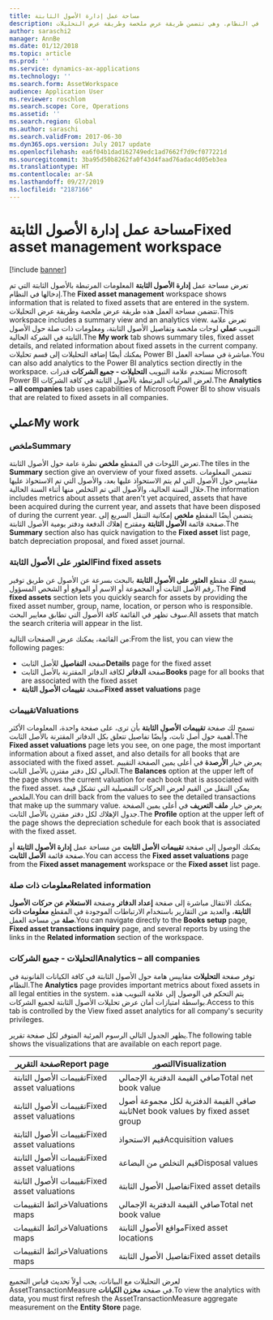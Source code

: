 ```yaml
---
title: مساحة عمل إدارة الأصول الثابتة
description: يوفر هذا الموضوع معلومات حول مساحة عمل إدارة الأصول الثابتة. تعرض مساحة العمل هذه المعلومات المرتبطة بالأصول الثابتة التي تم إدخالها في النظام. وهي تتضمن طريقة عرض ملخصة وطريقة عرض التحليلات.
author: saraschi2
manager: AnnBe
ms.date: 01/12/2018
ms.topic: article
ms.prod: ''
ms.service: dynamics-ax-applications
ms.technology: ''
ms.search.form: AssetWorkspace
audience: Application User
ms.reviewer: roschlom
ms.search.scope: Core, Operations
ms.assetid: ''
ms.search.region: Global
ms.author: saraschi
ms.search.validFrom: 2017-06-30
ms.dyn365.ops.version: July 2017 update
ms.openlocfilehash: ea6f04b1dad162749edc1ad7662f7d9cf077221d
ms.sourcegitcommit: 3ba95d50b8262fa0f43d4faad76adac4d05eb3ea
ms.translationtype: HT
ms.contentlocale: ar-SA
ms.lasthandoff: 09/27/2019
ms.locfileid: "2187166"
---
```

# <a name="fixed-asset-management-workspace"></a><span data-ttu-id="7e647-105">مساحة عمل إدارة الأصول الثابتة</span><span class="sxs-lookup"><span data-stu-id="7e647-105">Fixed asset management workspace</span></span>

[!include [banner](../includes/banner.md)]

<span data-ttu-id="7e647-106">تعرض مساحة عمل **إدارة الأصول الثابتة** المعلومات المرتبطة بالأصول الثابتة التي تم إدخالها في النظام.</span><span class="sxs-lookup"><span data-stu-id="7e647-106">The **Fixed asset management** workspace shows information that is related to fixed assets that are entered in the system.</span></span> <span data-ttu-id="7e647-107">تتضمن مساحة العمل هذه طريقة عرض ملخصة وطريقة عرض التحليلات.‬</span><span class="sxs-lookup"><span data-stu-id="7e647-107">This workspace includes a summary view and an analytics view.</span></span> <span data-ttu-id="7e647-108">تعرض علامة التبويب **عملي‬** لوحات ملخصة وتفاصيل الأصول الثابتة، ومعلومات ذات صلة حول الأصول الثابتة في الشركة الحالية.</span><span class="sxs-lookup"><span data-stu-id="7e647-108">The **My work** tab shows summary tiles, fixed asset details, and related information about fixed assets in the current company.</span></span> <span data-ttu-id="7e647-109">يمكنك أيضًا إضافة التحليلات إلى قسم تحليلات Power BI مباشرة في مساحة العمل.</span><span class="sxs-lookup"><span data-stu-id="7e647-109">You can also add analytics to the Power BI analytics section directly in the workspace.</span></span> <span data-ttu-id="7e647-110">تستخدم علامة التبويب **التحليلات - جميع الشركات** قدرات Microsoft Power BI لعرض المرئيات المرتبطة بالأصول الثابتة في كافة الشركات.</span><span class="sxs-lookup"><span data-stu-id="7e647-110">The **Analytics – all companies** tab uses capabilities of Microsoft Power BI to show visuals that are related to fixed assets in all companies.</span></span>

## <a name="my-work"></a><span data-ttu-id="7e647-111">عملي</span><span class="sxs-lookup"><span data-stu-id="7e647-111">My work</span></span>

### <a name="summary"></a><span data-ttu-id="7e647-112">ملخص</span><span class="sxs-lookup"><span data-stu-id="7e647-112">Summary</span></span>

<span data-ttu-id="7e647-113">تعرض اللوحات في المقطع **ملخص** نظرة عامة حول الأصول الثابتة.</span><span class="sxs-lookup"><span data-stu-id="7e647-113">The tiles in the **Summary** section give an overview of your fixed assets.</span></span> <span data-ttu-id="7e647-114">تتضمن المعلومات مقاييس حول الأصول التي لم يتم الاستحواذ عليها بعد، والأصول التي تم الاستحواذ عليها خلال السنة الحالية، والأصول التي تم التخلص منها أثناء السنة الحالية.</span><span class="sxs-lookup"><span data-stu-id="7e647-114">The information includes metrics about assets that aren't yet acquired, assets that have been acquired during the current year, and assets that have been disposed of during the current year.</span></span> <span data-ttu-id="7e647-115">يتضمن أيضًا المقطع **ملخص** إمكانية التنقل السريع إلى صفحة قائمة **الأصول الثابتة** ومقترح إهلاك الدفعة ودفتر يومية الأصول الثابتة.</span><span class="sxs-lookup"><span data-stu-id="7e647-115">The **Summary** section also has quick navigation to the **Fixed asset** list page, batch depreciation proposal, and fixed asset journal.</span></span>

### <a name="find-fixed-assets"></a><span data-ttu-id="7e647-116">العثور على الأصول الثابتة</span><span class="sxs-lookup"><span data-stu-id="7e647-116">Find fixed assets</span></span>

<span data-ttu-id="7e647-117">يسمح لك مقطع **العثور على الأصول الثابتة‬** بالبحث بسرعة عن الأصول عن طريق توفير رقم الأصل الثابت أو المجموعة أو الاسم أو الموقع أو الشخص المسؤول.</span><span class="sxs-lookup"><span data-stu-id="7e647-117">The **Find fixed assets** section lets you quickly search for assets by providing the fixed asset number, group, name, location, or person who is responsible.</span></span> <span data-ttu-id="7e647-118">سوف تظهر في القائمة كافة الأصول التي تطابق معايير البحث.</span><span class="sxs-lookup"><span data-stu-id="7e647-118">All assets that match the search criteria will appear in the list.</span></span>

<span data-ttu-id="7e647-119">من القائمة، يمكنك عرض الصفحات التالية:</span><span class="sxs-lookup"><span data-stu-id="7e647-119">From the list, you can view the following pages:</span></span>

 - <span data-ttu-id="7e647-120">صفحة **التفاصيل** للأصل الثابت</span><span class="sxs-lookup"><span data-stu-id="7e647-120">**Details** page for the fixed asset</span></span>
 - <span data-ttu-id="7e647-121">صفحة **الدفاتر** لكافة الدفاتر المقترنة بالأصل الثابت</span><span class="sxs-lookup"><span data-stu-id="7e647-121">**Books** page for all books that are associated with the fixed asset</span></span>
 - <span data-ttu-id="7e647-122">صفحة **تقييمات الأصول الثابتة**</span><span class="sxs-lookup"><span data-stu-id="7e647-122">**Fixed asset valuations** page</span></span>

### <a name="valuations"></a><span data-ttu-id="7e647-123">تقييمات</span><span class="sxs-lookup"><span data-stu-id="7e647-123">Valuations</span></span>

<span data-ttu-id="7e647-124">تسمح لك صفحة **تقييمات الأصول الثابتة** بأن ترى، على صفحة واحدة، المعلومات الأكثر أهمية حول أصل ثابت، وأيضًا تفاصيل تتعلق بكل الدفاتر المقترنة بالأصل الثابت.</span><span class="sxs-lookup"><span data-stu-id="7e647-124">The **Fixed asset valuations** page lets you see, on one page, the most important information about a fixed asset, and also details for all books that are associated with the fixed asset.</span></span> <span data-ttu-id="7e647-125">يعرض خيار **الأرصدة** في أعلى يمين الصفحة التقييم الحالي لكل دفتر مقترن بالأصل الثابت.</span><span class="sxs-lookup"><span data-stu-id="7e647-125">The **Balances** option at the upper left of the page shows the current valuation for each book that is associated with the fixed asset.</span></span> <span data-ttu-id="7e647-126">يمكن التنقل من القيم لعرض الحركات التفصيلية التي تشكل قيمة الملخص.</span><span class="sxs-lookup"><span data-stu-id="7e647-126">You can drill back from the values to see the detailed transactions that make up the summary value.</span></span> <span data-ttu-id="7e647-127">يعرض خيار **ملف التعريف** في أعلى يمين الصفحة جدول الإهلاك لكل دفتر مقترن بالأصل الثابت.</span><span class="sxs-lookup"><span data-stu-id="7e647-127">The **Profile** option at the upper left of the page shows the depreciation schedule for each book that is associated with the fixed asset.</span></span>

<span data-ttu-id="7e647-128">يمكنك الوصول إلى صفحة **تقييمات الأصل الثابت** من مساحة عمل **إدارة الأصول الثابتة** أو صفحة قائمة **الأصل الثابت**.</span><span class="sxs-lookup"><span data-stu-id="7e647-128">You can access the **Fixed asset valuations** page from the **Fixed asset management** workspace or the **Fixed asset** list page.</span></span>

### <a name="related-information"></a><span data-ttu-id="7e647-129">معلومات ذات صلة</span><span class="sxs-lookup"><span data-stu-id="7e647-129">Related information</span></span>

<span data-ttu-id="7e647-130">يمكنك الانتقال مباشرة إلى صفحة **إعداد الدفاتر** وصفحة **الاستعلام عن حركات الأصول الثابتة**، والعديد من التقارير باستخدام الارتباطات الموجودة في المقطع **معلومات ذات صلة‬** من مساحة العمل.</span><span class="sxs-lookup"><span data-stu-id="7e647-130">You can navigate directly to the **Books setup** page, **Fixed asset transactions inquiry** page, and several reports by using the links in the **Related information** section of the workspace.</span></span>

### <a name="analytics--all-companies"></a><span data-ttu-id="7e647-131">التحليلات - جميع الشركات</span><span class="sxs-lookup"><span data-stu-id="7e647-131">Analytics – all companies</span></span>

<span data-ttu-id="7e647-132">توفر صفحة **التحليلات** مقاييس هامة حول الأصول الثابتة في كافة الكيانات القانونية في النظام.</span><span class="sxs-lookup"><span data-stu-id="7e647-132">The **Analytics** page provides important metrics about fixed assets in all legal entities in the system.</span></span> <span data-ttu-id="7e647-133">يتم التحكم في الوصول إلى علامة التبويب هذه بواسطة امتيازات أمان عرض تحليلات الأصول الثابتة لجميع الشركات‬.</span><span class="sxs-lookup"><span data-stu-id="7e647-133">Access to this tab is controlled by the View fixed asset analytics for all company's security privileges.</span></span>

<span data-ttu-id="7e647-134">يظهر الجدول التالي الرسوم المرئية المتوفر لكل صفحة تقرير.</span><span class="sxs-lookup"><span data-stu-id="7e647-134">The following table shows the visualizations that are available on each report page.</span></span>

| <span data-ttu-id="7e647-135">صفحة التقرير</span><span class="sxs-lookup"><span data-stu-id="7e647-135">Report page</span></span>            | <span data-ttu-id="7e647-136">التصور</span><span class="sxs-lookup"><span data-stu-id="7e647-136">Visualization</span></span>        |
|------------------------|----------------------|
| <span data-ttu-id="7e647-137">تقييمات الأصول الثابتة</span><span class="sxs-lookup"><span data-stu-id="7e647-137">Fixed asset valuations</span></span> | <span data-ttu-id="7e647-138">صافي القيمة الدفترية الإجمالي</span><span class="sxs-lookup"><span data-stu-id="7e647-138">Total net book value</span></span> |
| <span data-ttu-id="7e647-139">تقييمات الأصول الثابتة</span><span class="sxs-lookup"><span data-stu-id="7e647-139">Fixed asset valuations</span></span> | <span data-ttu-id="7e647-140">صافي القيمة الدفترية لكل مجموعة أصول ثابتة</span><span class="sxs-lookup"><span data-stu-id="7e647-140">Net book values by fixed asset group</span></span> |
| <span data-ttu-id="7e647-141">تقييمات الأصول الثابتة</span><span class="sxs-lookup"><span data-stu-id="7e647-141">Fixed asset valuations</span></span> | <span data-ttu-id="7e647-142">قيم الاستحواذ</span><span class="sxs-lookup"><span data-stu-id="7e647-142">Acquisition values</span></span> |
| <span data-ttu-id="7e647-143">تقييمات الأصول الثابتة</span><span class="sxs-lookup"><span data-stu-id="7e647-143">Fixed asset valuations</span></span> | <span data-ttu-id="7e647-144">قيم التخلص من البضاعة</span><span class="sxs-lookup"><span data-stu-id="7e647-144">Disposal values</span></span> |
| <span data-ttu-id="7e647-145">تقييمات الأصول الثابتة</span><span class="sxs-lookup"><span data-stu-id="7e647-145">Fixed asset valuations</span></span> | <span data-ttu-id="7e647-146">تفاصيل الأصول الثابتة</span><span class="sxs-lookup"><span data-stu-id="7e647-146">Fixed asset details</span></span> |
| <span data-ttu-id="7e647-147">خرائط التقييمات</span><span class="sxs-lookup"><span data-stu-id="7e647-147">Valuations maps</span></span>        | <span data-ttu-id="7e647-148">صافي القيمة الدفترية الإجمالي</span><span class="sxs-lookup"><span data-stu-id="7e647-148">Total net book value</span></span> |
| <span data-ttu-id="7e647-149">خرائط التقييمات</span><span class="sxs-lookup"><span data-stu-id="7e647-149">Valuations maps</span></span>        | <span data-ttu-id="7e647-150">مواقع الأصول الثابتة</span><span class="sxs-lookup"><span data-stu-id="7e647-150">Fixed asset locations</span></span> |
| <span data-ttu-id="7e647-151">خرائط التقييمات</span><span class="sxs-lookup"><span data-stu-id="7e647-151">Valuations maps</span></span>        | <span data-ttu-id="7e647-152">تفاصيل الأصول الثابتة</span><span class="sxs-lookup"><span data-stu-id="7e647-152">Fixed asset details</span></span> |

<span data-ttu-id="7e647-153">لعرض التحليلات مع البيانات، يجب أولاً تحديث قياس التجميع AssetTransactionMeasure في صفحة **مخزن الكيانات**.</span><span class="sxs-lookup"><span data-stu-id="7e647-153">To view the analytics with data, you must first refresh the AssetTransactionMeasure aggregate measurement on the **Entity Store** page.</span></span>
